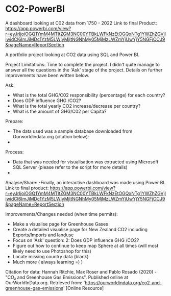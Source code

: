 # CO2-PowerBI
A dashboard looking at C02 data from 1750 - 2022
Link to final Product: https://app.powerbi.com/view?r=eyJrIjoiOGQ1YmM4MTItZGM3NC00YTBkLWFkNzEtOGQxNTg1YWZhZGVjIiwidCI6ImJiMDc1YzM5LWIyMjItNGNhMy05MjMzLWZmYjUwYjY5NGFjOCJ9&pageName=ReportSection

A portfolio project looking at CO2 data using SQL and Power BI.

Project Limitations: Time to complete the project. I didn't quite manage to answer all the questions in the 'Ask' stage of the project. Details on further improvements have been written below.


Ask:
 - What is the total GHG/C02 responsibility (percentage) for each country?
 - Does GDP influence GHG /CO2?
 - What is the total yearly CO2 increase/decrease per country?
 - What is the amount of GHG/C02 per Capita?

Prepare:
- The data used was a sample database downloaded from Ourworldindata.org (citation below):
- 

Process:
- Data that was needed for visualisation was extracted using Microsoft SQL Server (please refer to the script for more details)
- 


Analyse/Share:
-Finally, an interactive dashboard was made using Power BI.
Link to final product: https://app.powerbi.com/view?r=eyJrIjoiOGQ1YmM4MTItZGM3NC00YTBkLWFkNzEtOGQxNTg1YWZhZGVjIiwidCI6ImJiMDc1YzM5LWIyMjItNGNhMy05MjMzLWZmYjUwYjY5NGFjOCJ9&pageName=ReportSection 

Improvements/Changes needed (when time permits):
 - Make a visualise page for Greenhouse Gases
 - Create a detailed visualise page for New Zealand CO2 including Exports/Imports and landuse
 - Focus on 'Ask' question: 2: Does GDP influence GHG /CO2?
 - Figure out how to continue to keep map Sphere at all times (will most likely need to use Photoshop for this)
 - Locate missing country data (blank)
 - Much more ( always learning =) )





Citation for data:
Hannah Ritchie, Max Roser and Pablo Rosado (2020) - "CO₂ and Greenhouse Gas Emissions". Published online at OurWorldInData.org. Retrieved from: 'https://ourworldindata.org/co2-and-greenhouse-gas-emissions' [Online Resource]
